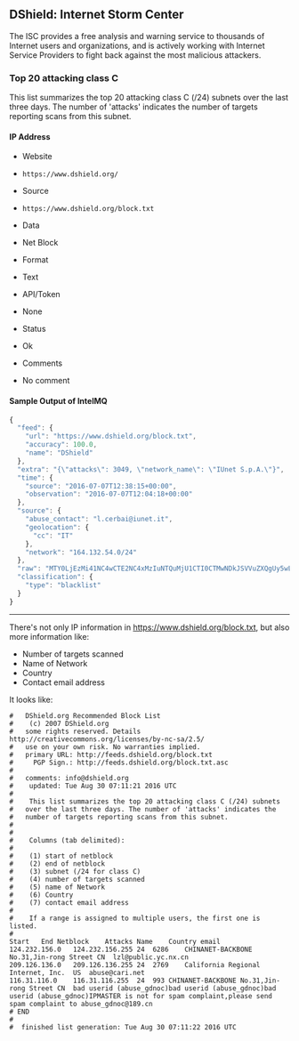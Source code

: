 ## DShield: Internet Storm Center

The ISC provides a free analysis and warning service to thousands of Internet
users and organizations, and is actively working with Internet Service Providers
to fight back against the most malicious attackers.

### Top 20 attacking class C

This list summarizes the top 20 attacking class C (/24) subnets over the last
three days. The number of 'attacks' indicates the number of targets reporting
scans from this subnet.

#### IP Address
>
* Website
 - `https://www.dshield.org/`
* Source
 - `https://www.dshield.org/block.txt`
* Data
 - Net Block
* Format
 - Text
* API/Token
 - None
* Status
 - Ok
* Comments
 - No comment

#### Sample Output of IntelMQ

```javascript
{
  "feed": {
    "url": "https://www.dshield.org/block.txt",
    "accuracy": 100.0,
    "name": "DShield"
  },
  "extra": "{\"attacks\": 3049, \"network_name\": \"IUnet S.p.A.\"}",
  "time": {
    "source": "2016-07-07T12:38:15+00:00",
    "observation": "2016-07-07T12:04:18+00:00"
  },
  "source": {
    "abuse_contact": "l.cerbai@iunet.it",
    "geolocation": {
      "cc": "IT"
    },
    "network": "164.132.54.0/24"
  },
  "raw": "MTY0LjEzMi41NC4wCTE2NC4xMzIuNTQuMjU1CTI0CTMwNDkJSVVuZXQgUy5wLkEuCUlUCWwuY2VyYmFpQGl1bmV0Lml0",
  "classification": {
    "type": "blacklist"
  }
}
```

---

There's not only IP information in https://www.dshield.org/block.txt, but also more information like:

* Number of targets scanned
* Name of Network
* Country
* Contact email address

It looks like:

	#   DShield.org Recommended Block List 
	#    (c) 2007 DShield.org
	#   some rights reserved. Details http://creativecommons.org/licenses/by-nc-sa/2.5/
	#   use on your own risk. No warranties implied.
	#   primary URL: http://feeds.dshield.org/block.txt
	#     PGP Sign.: http://feeds.dshield.org/block.txt.asc
	#
	#   comments: info@dshield.org
	#    updated: Tue Aug 30 07:11:21 2016 UTC
	#   
	#    This list summarizes the top 20 attacking class C (/24) subnets
	#   over the last three days. The number of 'attacks' indicates the 
	#   number of targets reporting scans from this subnet.
	#
	#
	#    Columns (tab delimited):
	#
	#    (1) start of netblock  
	#    (2) end of netblock
	#    (3) subnet (/24 for class C)
	#    (4) number of targets scanned
	#    (5) name of Network 
	#    (6) Country
	#    (7) contact email address
	#
	#    If a range is assigned to multiple users, the first one is listed. 
	#     
	Start	End	Netblock	Attacks	Name	Country	email
	124.232.156.0	124.232.156.255	24	6286	CHINANET-BACKBONE No.31,Jin-rong Street	CN	lzl@public.yc.nx.cn
	209.126.136.0	209.126.136.255	24	2769	California Regional Internet, Inc.	US	abuse@cari.net
	116.31.116.0	116.31.116.255	24	993	CHINANET-BACKBONE No.31,Jin-rong Street	CN	bad userid (abuse_gdnoc)bad userid (abuse_gdnoc)bad userid (abuse_gdnoc)IPMASTER is not for spam complaint,please send spam complaint to abuse_gdnoc@189.cn
	# END
	#
	#  finished list generation: Tue Aug 30 07:11:22 2016 UTC